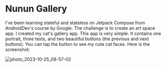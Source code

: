 # Nunun Gallery

I've been learning stateful and stateless on Jetpack Compose from AndroidDev's course by Google. The challenge is to create an art space app. I created my cat's gallery app.
This app is very simple. It contains one portrait, three texts, and two beautiful buttons (the previous and next buttons). You can tap the button to see my cute cat faces.
Here is the screenshot:

![photo_2023-10-25_08-57-02](https://github.com/josikie/NununGallery/assets/54074780/08c1cecc-c50b-4636-9118-8f58f5bc11c7)
